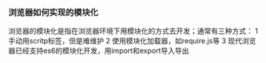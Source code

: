 ### 浏览器如何实现的模块化
浏览器的模块化是指在浏览器环境下用模块化的方式去开发；通常有三种方式：
1 手动用scritp标签，但是难维护
2 使用模块化加载器，如require.js等 
3 现代浏览器已经支持es6的模块化开发，用import和export导入导出
